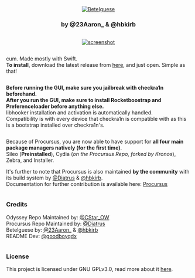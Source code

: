 <center>
  <a href="#"><img src="Assets/readme banner.png" alt="Betelguese"></a>
  <br/>
  <h3 align="center">by @23Aaron_ & @hbkirb</h3>
</center>

<a href="#"><img src="Assets/coloured line.png" alt=""></a>

<p align="center"><a href="#readme"><img src="Assets/screenshot.png" alt="screenshot"></a></p>

<a href="#readme"><img src="Assets/coloured line.png" alt=""></a>

cum. Made mostly with Swift.<br/>
**To install**, download the latest release from [here](https://github.com/23Aaron/Betelguese/releases), and just open. Simple as that!<br/>

<a href="#readme"><img src="Assets/coloured line.png" alt=""></a>

**Before running the GUI, make sure you jailbreak with checkra1n beforehand.**<br/>
**After you run the GUI, make sure to install Rocketboostrap and Preferenceloader before anything else.**<br/>
libhooker installation and activation is automatically handled.<br/>
Compatibility is with every device that checkra1n is compatible with as this is a bootstrap installed over checkra1n's.<br/>

<a href="#readme"><img src="Assets/coloured line.png" alt=""></a>

Because of Procursus, you are now able to have support for **all four main package managers natively (for the first time)**.<br/>
Sileo (**Preinstalled**), Cydia (*on the Procursus Repo, forked by Kronos*), Zebra, and Installer.<br/>

It's further to note that Procursus is also maintained **by the community** with its build system by [@Diatrus](https://twitter.com/Diatrus) & [@hbkirb](https://twitter.com/hbkirb).<br/>
Documentation for further contribution is available here: [Procursus](https://github.com/ProcursusTeam/Procursus)

<a href="#readme"><img src="Assets/coloured line.png" alt=""></a>

### Credits
Odyssey Repo Maintained by: [@CStar_OW](https://twitter.com/CStar_OW)<br/>
Procursus Repo Maintained by: [@Diatrus](https://twitter.com/Diatrus)<br/>
Betelguese by: [@23Aaron_](https://twitter.com/23Aaron_) & [@hbkirb](https://twitter.com/hbkirb)<br/>
README Dev: [@goodboyqdx](https://twitter.com/goodboyqdx)

<a href="#readme"><img src="Assets/coloured line.png" alt=""></a>

### License
This project is licensed under GNU GPLv3.0, read more about it [here](https://choosealicense.com/licenses/gpl-3.0/).
